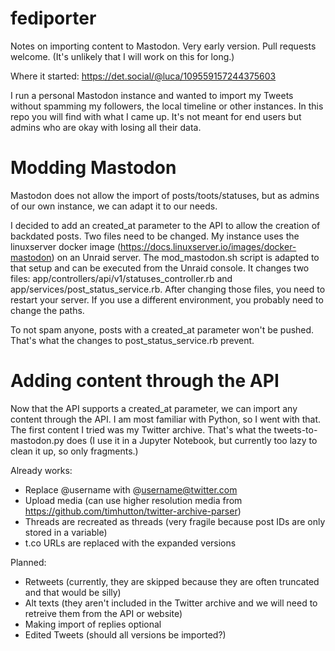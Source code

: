 # fediporter
Notes on importing content to Mastodon. Very early version. Pull requests welcome. (It's unlikely that I will work on this for long.)

Where it started: https://det.social/@luca/109559157244375603

I run a personal Mastodon instance and wanted to import my Tweets without spamming my followers, the local timeline or other instances. In this repo you will find with what I came up. It's not meant for end users but admins who are okay with losing all their data. 

# Modding Mastodon
Mastodon does not allow the import of posts/toots/statuses, but as admins of our own instance, we can adapt it to our needs. 

I decided to add an created_at parameter to the API to allow the creation of backdated posts. Two files need to be changed. My instance uses the linuxserver docker image (https://docs.linuxserver.io/images/docker-mastodon) on an Unraid server. The mod_mastodon.sh script is adapted to that setup and can be executed from the Unraid console. It changes two files: app/controllers/api/v1/statuses_controller.rb and app/services/post_status_service.rb. After changing those files, you need to restart your server. If you use a different environment, you probably need to change the paths.

To not spam anyone, posts with a created_at parameter won't be pushed. That's what the changes to post_status_service.rb prevent.

# Adding content through the API
Now that the API supports a created_at parameter, we can import any content through the API. I am most familiar with Python, so I went with that. The first content I tried was my Twitter archive. That's what the tweets-to-mastodon.py does (I use it in a Jupyter Notebook, but currently too lazy to clean it up, so only fragments.)

Already works:
- Replace @username with @username@twitter.com
- Upload media (can use higher resolution media from https://github.com/timhutton/twitter-archive-parser)
- Threads are recreated as threads (very fragile because post IDs are only stored in a variable)
- t.co URLs are replaced with the expanded versions

Planned:
- Retweets (currently, they are skipped because they are often truncated and that would be silly)
- Alt texts (they aren't included in the Twitter archive and we will need to retreive them from the API or website)
- Making import of replies optional
- Edited Tweets (should all versions be imported?)

